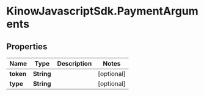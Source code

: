 # KinowJavascriptSdk.PaymentArguments

## Properties
Name | Type | Description | Notes
------------ | ------------- | ------------- | -------------
**token** | **String** |  | [optional] 
**type** | **String** |  | [optional] 



